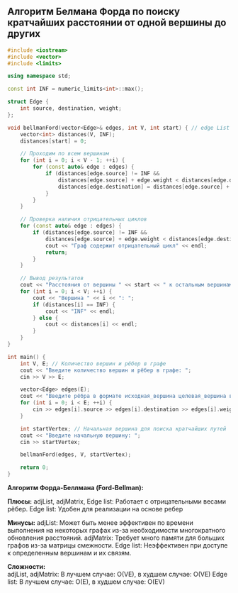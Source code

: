 ## Алгоритм Белмана Форда по поиску кратчайших расстоянии от одной вершины до других

```cpp
#include <iostream>
#include <vector>
#include <limits>

using namespace std;

const int INF = numeric_limits<int>::max();

struct Edge {
    int source, destination, weight;
};

void bellmanFord(vector<Edge>& edges, int V, int start) { // edge List
    vector<int> distances(V, INF);
    distances[start] = 0;

    // Проходим по всем вершинам
    for (int i = 0; i < V - 1; ++i) {
        for (const auto& edge : edges) {
            if (distances[edge.source] != INF &&
                distances[edge.source] + edge.weight < distances[edge.destination]) {
                distances[edge.destination] = distances[edge.source] + edge.weight;
            }
        }
    }

    // Проверка наличия отрицательных циклов
    for (const auto& edge : edges) {
        if (distances[edge.source] != INF &&
            distances[edge.source] + edge.weight < distances[edge.destination]) {
            cout << "Граф содержит отрицательный цикл" << endl;
            return;
        }
    }

    // Вывод результатов
    cout << "Расстояния от вершины " << start << " к остальным вершинам:" << endl;
    for (int i = 0; i < V; ++i) {
        cout << "Вершина " << i << ": ";
        if (distances[i] == INF) {
            cout << "INF" << endl;
        } else {
            cout << distances[i] << endl;
        }
    }
}

int main() {
    int V, E; // Количество вершин и рёбер в графе
    cout << "Введите количество вершин и рёбер в графе: ";
    cin >> V >> E;

    vector<Edge> edges(E);
    cout << "Введите рёбра в формате исходная_вершина целевая_вершина вес:" << endl;
    for (int i = 0; i < E; ++i) {
        cin >> edges[i].source >> edges[i].destination >> edges[i].weight;
    }

    int startVertex; // Начальная вершина для поиска кратчайших путей
    cout << "Введите начальную вершину: ";
    cin >> startVertex;

    bellmanFord(edges, V, startVertex);

    return 0;
}
```

**Алгоритм Форда-Беллмана (Ford-Bellman):** 

**Плюсы:** 
adjList, adjMatrix, Edge list: Работает с отрицательными весами рёбер. 
Edge list: Удобен для реализации на основе ребер 

**Минусы:** 
adjList: Может быть менее эффективен по времени выполнения на некоторых графах из-за необходимости многократного обновления расстояний. 
adjMatrix: Требует много памяти для больших графов из-за матрицы смежности. 
Edge list: Неэффективен при доступе к определенным вершинам и их связям. 

**Сложности:**  
adjList, adjMatrix: В лучшем случае: O(VE), в худшем случае: O(VE) 
Edge list: В лучшем случае: O(E), в худшем случае: O(EV)
